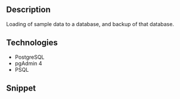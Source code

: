 ## Description
Loading of sample data to a database, and backup of that database.

## Technologies
- PostgreSQL
- pgAdmin 4
- PSQL

## Snippet
